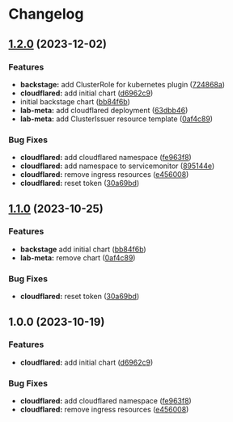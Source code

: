 # Changelog

## [1.2.0](https://github.com/lab-ops/charts/compare/v1.1.0...v1.2.0) (2023-12-02)


### Features

* **backstage:** add ClusterRole for kubernetes plugin ([724868a](https://github.com/lab-ops/charts/commit/724868a5ac94edfcb232f148e9ed1596eb2bf61a))
* **cloudflared:** add initial chart ([d6962c9](https://github.com/lab-ops/charts/commit/d6962c9620496983ff75c223c9cf3b058cc561b3))
* initial backstage chart ([bb84f6b](https://github.com/lab-ops/charts/commit/bb84f6b1bd9925057d0e01f4f5b6984ee4fe7c33))
* **lab-meta:** add cloudflared deployment ([63dbb46](https://github.com/lab-ops/charts/commit/63dbb4657427c0bc117ac1cc8ececd2f00f9ff0a))
* **lab-meta:** add ClusterIssuer resource template ([0af4c89](https://github.com/lab-ops/charts/commit/0af4c8964101cbeba0666851793978f89048474e))


### Bug Fixes

* **cloudflared:** add cloudflared namespace ([fe963f8](https://github.com/lab-ops/charts/commit/fe963f86a3a9da9e0ccf2d691633e5d85d9d91c8))
* **cloudflared:** add namespace to servicemonitor ([895144e](https://github.com/lab-ops/charts/commit/895144efd2878cc2177cab430555c13cdbf62cd4))
* **cloudflared:** remove ingress resources ([e456008](https://github.com/lab-ops/charts/commit/e45600840c8db2f8470d8a9833eceb1384026332))
* **cloudflared:** reset token ([30a69bd](https://github.com/lab-ops/charts/commit/30a69bd4834ce1c13493115295dd2baf9ef32c31))

## [1.1.0](https://github.com/lab-ops/charts/compare/v1.0.0...v1.1.0) (2023-10-25)


### Features

* **backstage** add initial chart ([bb84f6b](https://github.com/lab-ops/charts/commit/bb84f6b1bd9925057d0e01f4f5b6984ee4fe7c33))
* **lab-meta:** remove chart ([0af4c89](https://github.com/lab-ops/charts/commit/0af4c8964101cbeba0666851793978f89048474e))


### Bug Fixes

* **cloudflared:** reset token ([30a69bd](https://github.com/lab-ops/charts/commit/30a69bd4834ce1c13493115295dd2baf9ef32c31))

## 1.0.0 (2023-10-19)


### Features

* **cloudflared:** add initial chart ([d6962c9](https://github.com/lab-ops/charts/commit/d6962c9620496983ff75c223c9cf3b058cc561b3))


### Bug Fixes

* **cloudflared:** add cloudflared namespace ([fe963f8](https://github.com/lab-ops/charts/commit/fe963f86a3a9da9e0ccf2d691633e5d85d9d91c8))
* **cloudflared:** remove ingress resources ([e456008](https://github.com/lab-ops/charts/commit/e45600840c8db2f8470d8a9833eceb1384026332))
